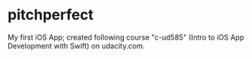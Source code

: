 # pitchperfect
My first iOS App; created following course "c-ud585" (Intro to iOS App Development with Swift) on udacity.com.
